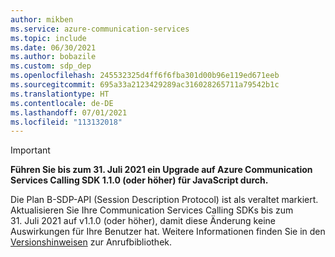 ```yaml
---
author: mikben
ms.service: azure-communication-services
ms.topic: include
ms.date: 06/30/2021
ms.author: bobazile
ms.custom: sdp_dep
ms.openlocfilehash: 245532325d4ff6f6fba301d00b96e119ed671eeb
ms.sourcegitcommit: 695a33a2123429289ac316028265711a79542b1c
ms.translationtype: HT
ms.contentlocale: de-DE
ms.lasthandoff: 07/01/2021
ms.locfileid: "113132018"
---
```

> [!IMPORTANT]
> **Führen Sie bis zum 31. Juli 2021 ein Upgrade auf Azure Communication Services Calling SDK 1.1.0 (oder höher) für JavaScript durch.**
>
> Die Plan B-SDP-API (Session Description Protocol) ist als veraltet markiert. Aktualisieren Sie Ihre Communication Services Calling SDKs bis zum 31. Juli 2021 auf v1.1.0 (oder höher), damit diese Änderung keine Auswirkungen für Ihre Benutzer hat. Weitere Informationen finden Sie in den [Versionshinweisen](https://github.com/Azure/Communication/blob/master/releasenotes/acs-javascript-calling-library-release-notes.md#v110-2021-06-17) zur Anrufbibliothek.
